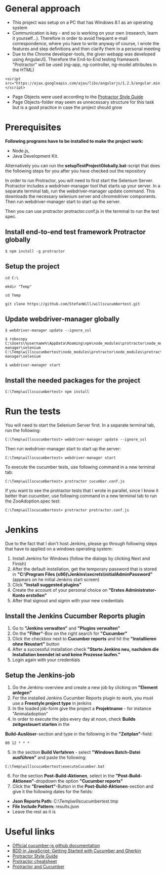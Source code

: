 
# General approach

* This project was setup on a PC that has Windows 8.1 as an operating system
* Communication is key - and so is working on your own (research, learn it yourself...). Therefore in order to avoid frequent e-mail correspondence, where you have to write anyway of course, I wrote the features and step definitions and then clarify them in a personal meeting
* Due to the Chrome developer-tools, the given webapp was developed using AngularJS. Therefore the End-to-End testing framework "Protractor" will be used (ng-app, ng-controller, ng-model attributes in the HTML)

```
<script src="https://ajax.googleapis.com/ajax/libs/angularjs/1.2.5/angular.min.js"></script>
```
* Page Objects were used according to the [Protractor Style Guide](https://github.com/CarmenPopoviciu/protractor-styleguide)
* Page Objects-folder may seem as unnecessary structure for this task but is a good practice in case the project should grow


# Prerequisites

**Following programs have to be installed to make the project work:**

* Node.js,
* Java Development Kit.

Alternatively you can run the **setupTestProjectGlobally.bat**-script that does the following steps for you after you have checked out the repository

In order to run Protractor, you will need to first start the Selenium Server. Protractor includes a webdriver-manager tool that starts up your server. In a separate terminal tab, run the webdriver-manager update command. This downloads the necessary selenium server and chromedriver components. Then run webdriver-manager start to start up the server.

Then you can use protractor protractor.conf.js in the terminal to run the test spec.
  

## Install end-to-end test framework Protractor globally
```
$ npm install -g protractor
```

## Setup the project
```
cd C:\
```
```
mkdir "Temp"
```
```
cd Temp
```
```
git clone https://github.com/StefanWill/willscucumbertest.git
```

## Update webdriver-manager globally
```
$ webdriver-manager update --ignore_ssl
```
```
$ robocopy C:\Users\%username%\AppData\Roaming\npm\node_modules\protractor\node_modules\webdriver-manager\selenium C:\Temp\willscucumbertest\node_modules\protractor\node_modules\protractor\node_modules\webdriver-manager\selenium
```
```
$ webdriver-manager start
```

## Install the needed packages for the project
```
C:\Temp\willscucumbertest> npm install
```

# Run the tests
You will need to start the Selenium Server first.
In a separate terminal tab, run the following:

```
C:\Temp\willscucumbertest> webdriver-manager update --ignore_ssl
```

Then run webdriver-manager start to start up the server:
```
C:\Temp\willscucumbertest> webdriver-manager start
```

To execute the cucumber tests, use following command in a new terminal tab:
```
C:\Temp\willscucumbertest> protractor cucumber.conf.js

```

If you want to see the protractor tests that I wrote in parallel, since I know it better than cucumber, use following command in a new terminal tab to run the ZooAdoption.spec test:
```
C:\Temp\willscucumbertest> protractor protractor.conf.js
```


# Jenkins
Due to the fact that I don't host Jenkins, please go through following steps that have to applied on a windows operating system:

1. Install Jenkins for Windows (follow the dialogs by clicking Next and Finish)
2. After the default installation, get the temporary password that is stored in **"C:\Program Files (x86)\Jenkins\secrets\initialAdminPassword"** (appears on he initial Jenkins start screen)
3. Click **"Install suggested plugins"**
4. Create the account of your personal choice on **"Erstes Administrator-Konto erstellen"**
5. After that signout and signin with your new credentials


## Install the Jenkins Cucumber Reports plugin
1. Go to **"Jenkins verwalten"** and **"Plugins verwalten"**
2. On the **"Filter"**-Box on the right search for **"Cucumber"**
3. Click the checkbox next to **Cucumber reports** and hit the **"Installieren ohne Neustart"** button
4. After a successful installation check **"Starte Jenkins neu, nachdem die Installation beendet ist und keine Prozesse laufen."**
5. Login again with your credentials


## Setup the Jenkins-job
1. Go the Jenkins-overview and create a new job by clicking on **"Element anlegen"**
2. For the installed Jenkins Cucumber Reports plugin to work, you must use a **Freestyle project type** in jenkins
3. In the loaded job-form give the project a **Projektname** - for instance "Animaladoption"
4. In order to execute the jobs every day at noon, check **Builds zeitgesteuert starten** in the 

**Build-Auslöser**-section and type in the following in the **"Zeitplan"**-field:
```
00 12 * * *
```
5. In the section **Build Verfahren** - select **"Windows Batch-Datei ausführen"** and paste the following:
```
C:\Temp\willscucumbertest\executeCucumber.bat
```
6. For the section **Post-Build-Aktionen**, select in the **"Post-Build-Aktionen"**-dropdown the option **"Cucumber reports"**
7. Click the **"Erweitert"**-Button in the **Post-Build-Aktionen**-section and give it the following dates for the fields:
- **Json Reports Path:** C:\Temp\willscucumbertest\.tmp
- **File Include Pattern:** results.json
- Leave the rest as it is


# Useful links
* [Official cucumber-js github documentation](https://github.com/cucumber/cucumber-js)
* [BDD in JavaScript: Getting Started with Cucumber and Gherkin](https://www.sitepoint.com/bdd-javascript-cucumber-gherkin/)
* [Protractor Style Guide](https://github.com/CarmenPopoviciu/protractor-styleguide)
* [Protractor cheatsheet](https://gist.github.com/javierarques/0c4c817d6c77b0877fda)
* [Protractor and Cucumber](https://semaphoreci.com/community/tutorials/getting-started-with-protractor-and-cucumber)